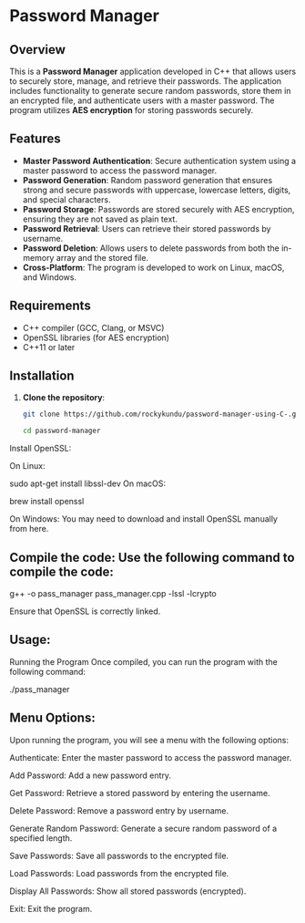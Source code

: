 # Password Manager

## Overview

This is a **Password Manager** application developed in C++ that allows users to securely store, manage, and retrieve their passwords. The application includes functionality to generate secure random passwords, store them in an encrypted file, and authenticate users with a master password. The program utilizes **AES encryption** for storing passwords securely.

## Features

- **Master Password Authentication**: Secure authentication system using a master password to access the password manager.
- **Password Generation**: Random password generation that ensures strong and secure passwords with uppercase, lowercase letters, digits, and special characters.
- **Password Storage**: Passwords are stored securely with AES encryption, ensuring they are not saved as plain text.
- **Password Retrieval**: Users can retrieve their stored passwords by username.
- **Password Deletion**: Allows users to delete passwords from both the in-memory array and the stored file.
- **Cross-Platform**: The program is developed to work on Linux, macOS, and Windows.

## Requirements

- C++ compiler (GCC, Clang, or MSVC)
- OpenSSL libraries (for AES encryption)
- C++11 or later

## Installation

1. **Clone the repository**:
   ```bash
   git clone https://github.com/rockykundu/password-manager-using-C-.git
   
   cd password-manager
Install OpenSSL:

On Linux:

sudo apt-get install libssl-dev
On macOS:

brew install openssl

On Windows: You may need to download and install OpenSSL manually from here.


## Compile the code: Use the following command to compile the code:

g++ -o pass_manager pass_manager.cpp -lssl -lcrypto

Ensure that OpenSSL is correctly linked.

## Usage:
Running the Program
Once compiled, you can run the program with the following command:

./pass_manager


## Menu Options:
Upon running the program, you will see a menu with the following options:

Authenticate: Enter the master password to access the password manager.

Add Password: Add a new password entry.

Get Password: Retrieve a stored password by entering the username.

Delete Password: Remove a password entry by username.

Generate Random Password: Generate a secure random password of a specified length.

Save Passwords: Save all passwords to the encrypted file.

Load Passwords: Load passwords from the encrypted file.

Display All Passwords: Show all stored passwords (encrypted).

Exit: Exit the program.
